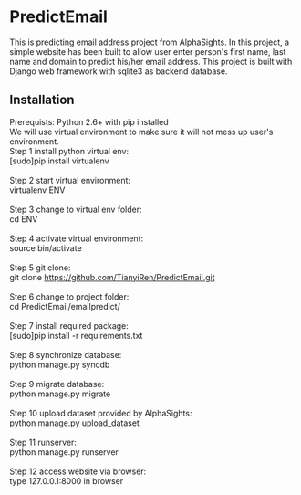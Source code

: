 PredictEmail
============

This is predicting email address project from AlphaSights. In this project, a simple website has been built to 
allow user enter person's first name, last name and domain to predict his/her email address. This project is built
with Django web framework with sqlite3 as backend database. 

## Installation

Prerequists: Python 2.6+ with <a src="https://pip.pypa.io/en/latest/installing.html#install-pip">pip</a> installed<br>
We will use virtual environment to make sure it will not mess up user's environment.<br>
Step 1 install python virtual env:<br>
[sudo]pip install virtualenv<br><br>
Step 2 start virtual environment:<br>
virtualenv ENV<br><br>
Step 3 change to virtual env folder:<br>
cd ENV<br><br>
Step 4 activate virtual environment:<br>
source bin/activate<br><br>
Step 5 git clone:<br>
git clone https://github.com/TianyiRen/PredictEmail.git<br><br>
Step 6 change to project folder:<br>
cd PredictEmail/emailpredict/<br><br>
Step 7 install required package:<br>
[sudo]pip install -r requirements.txt<br><br>
Step 8 synchronize database:<br>
python manage.py syncdb<br><br>
Step 9 migrate database:<br>
python manage.py migrate<br><br>
Step 10 upload dataset provided by AlphaSights:<br>
python manage.py upload_dataset<br><br>
Step 11 runserver:<br>
python manage.py runserver<br><br>
Step 12 access website via browser:<br>
type 127.0.0.1:8000 in browser<br><br>
